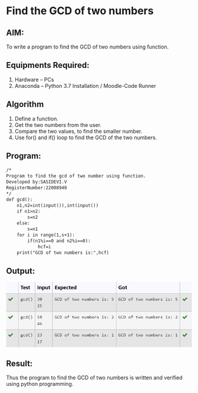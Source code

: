 # Find the GCD of two numbers

## AIM:
To write a program to find the GCD of two numbers using function.

## Equipments Required:
1. Hardware – PCs
2. Anaconda – Python 3.7 Installation / Moodle-Code Runner

## Algorithm
1. Define a function.
2. Get the two numbers from the user.
3. Compare the two values, to find the smaller number.
4. Use for() and if() loop to find the GCD of the two numbers.

## Program:
```
/*
Program to find the gcd of two number using function.
Developed by:SASIDEVI.V
RegisterNumber:22008940
*/
def gcd():
    n1,n2=int(input()),int(input())
    if n1>n2:
        s=n2
    else:
        s=n1
    for i in range(1,s+1):
        if(n1%i==0 and n2%i==0):
            hcf=i
    print("GCD of two numbers is:",hcf) 

```

## Output:
![gcd](/outputgcd.png)


## Result:
Thus the program to find the GCD of two numbers is written and verified using python programming.
